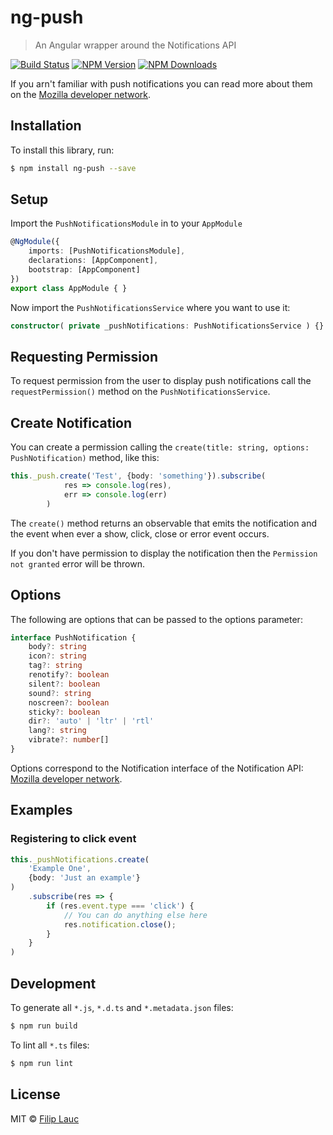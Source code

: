 # ng-push

> An Angular wrapper around the Notifications API

[![Build Status](https://travis-ci.org/flauc/ng-push.svg?branch=master)](https://travis-ci.org/flauc/ng-push)
[![NPM Version](https://img.shields.io/npm/v/ng-push.svg)](https://www.npmjs.com/package/ng-push)
[![NPM Downloads](https://img.shields.io/npm/dt/ng-push.svg)](https://www.npmjs.com/package/ng-push)

If you arn't familiar with push notifications you can read more about them on the [Mozilla developer network](https://developer.mozilla.org/en-US/docs/Web/API/Notification).

## Installation

To install this library, run:

```bash
$ npm install ng-push --save
```

## Setup

Import the `PushNotificationsModule` in to your `AppModule`
```ts
@NgModule({
    imports: [PushNotificationsModule],
    declarations: [AppComponent],
    bootstrap: [AppComponent]
})
export class AppModule { }
```

Now import the `PushNotificationsService` where you want to use it: 

```ts
constructor( private _pushNotifications: PushNotificationsService ) {}
```

## Requesting Permission

To request permission from the user to display push notifications call the `requestPermission()` method on the `PushNotificationsService`.

## Create Notification

You can create a permission calling the `create(title: string, options: PushNotification)` method, like this: 

```ts
this._push.create('Test', {body: 'something'}).subscribe(
            res => console.log(res),
            err => console.log(err)
        )
```

The `create()` method returns an observable that emits the notification and the event when ever a show, click, close or error event occurs.

If you don't have permission to display the notification then the `Permission not granted` error will be thrown.

## Options

The following are options that can be passed to the options parameter: 

```ts
interface PushNotification {
    body?: string
    icon?: string
    tag?: string
    renotify?: boolean
    silent?: boolean
    sound?: string
    noscreen?: boolean
    sticky?: boolean
    dir?: 'auto' | 'ltr' | 'rtl'
    lang?: string
    vibrate?: number[]
}
```

Options correspond to the Notification interface of the Notification API:
[Mozilla developer network](https://developer.mozilla.org/en-US/docs/Web/API/Notification).

## Examples

### Registering to click event

```ts
this._pushNotifications.create(
    'Example One',
    {body: 'Just an example'}
)
    .subscribe(res => {
        if (res.event.type === 'click') {
            // You can do anything else here
            res.notification.close();
        }
    }
)
```

## Development

To generate all `*.js`, `*.d.ts` and `*.metadata.json` files:

```bash
$ npm run build
```

To lint all `*.ts` files:

```bash
$ npm run lint
```

## License

MIT © [Filip Lauc](mailto:filip.lauc93@gmail.com)
